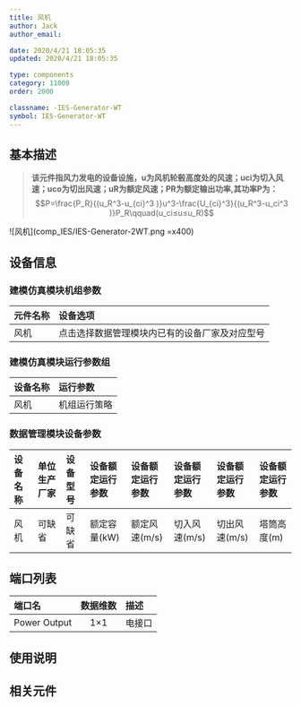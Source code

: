 ```yaml
---
title: 风机
author: Jack
author_email:

date: 2020/4/21 18:05:35
updated: 2020/4/21 18:05:35

type: components
category: 11000
order: 2000

classname: -IES-Generator-WT
symbol: IES-Generator-WT
---
```

## 基本描述

> **该元件指风力发电的设备设施，u为风机轮毂高度处的风速；uci为切入风速；uco为切出风速；uR为额定风速；PR为额定输出功率,其功率P为：**
> $$P=\frac{P_R}{(u_R^3-u_{ci}^3 )}u^3-\frac{U_{ci}^3}{(u_R^3-u_ci^3 )}P_R\qquad(u_ci≤u≤u_R)$$


![风机](comp_IES/IES-Generator-2WT.png =x400)

## 设备信息

### 建模仿真模块机组参数
| 元件名称 | 设备选项 |
| :--- | :--- |
| 风机 |  点击选择数据管理模块内已有的设备厂家及对应型号 |

### 建模仿真模块运行参数组
| 设备名称 |  运行参数  |
| :--- | :--- |
| 风机 |  机组运行策略 |

### 数据管理模块设备参数
| 设备名称 | 单位生产厂家 | 设备型号 | 设备额定运行参数 | 设备额定运行参数 | 设备额定运行参数 | 设备额定运行参数 | 设备额定运行参数 |
| :--- | :--- | :--- | :--- | :--- | :--- | :--- | :--- |
| 风机 | 可缺省 | 可缺省 | 额定容量(kW) | 额定风速(m/s) | 切入风速(m/s)  | 切出风速(m/s)  | 塔筒高度(m)  |

## 端口列表

| 端口名 | 数据维数 | 描述 |
| :--- | :--:  | :--- |
|  Power Output | 1×1  | 电接口  |

## 使用说明



## 相关元件